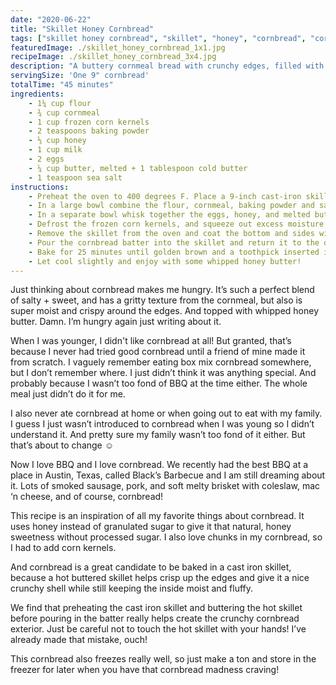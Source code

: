 ```yaml
---
date: "2020-06-22"
title: "Skillet Honey Cornbread"
tags: ["skillet honey cornbread", "skillet", "honey", "cornbread", "cornmeal", "appetizers", "bread"]
featuredImage: ./skillet_honey_cornbread_1x1.jpg
recipeImage: ./skillet_honey_cornbread_3x4.jpg
description: "A buttery cornmeal bread with crunchy edges, filled with corn kernels and sweetened with honey."
servingSize: 'One 9" cornbread'
totalTime: "45 minutes"
ingredients:
    - 1¼ cup flour
    - ¾ cup cornmeal
    - 1 cup frozen corn kernels
    - 2 teaspoons baking powder
    - ⅓ cup honey
    - 1 cup milk
    - 2 eggs
    - ¼ cup butter, melted + 1 tablespoon cold butter
    - 1 teaspoon sea salt
instructions:
    - Preheat the oven to 400 degrees F. Place a 9-inch cast-iron skillet inside to heat.
    - In a large bowl combine the flour, cornmeal, baking powder and salt. Add in the milk and whisk together until smooth.
    - In a separate bowl whisk together the eggs, honey, and melted butter; then pour into the cornmeal mixture and continue whisking until smooth.
    - Defrost the frozen corn kernels, and squeeze out excess moisture before adding them to the batter and mix to combine.
    - Remove the skillet from the oven and coat the bottom and sides with the 1 tablespoon of cold butter. Use a fork or some other tool to do this, the skillet will be super hot!
    - Pour the cornbread batter into the skillet and return it to the oven. 
    - Bake for 25 minutes until golden brown and a toothpick inserted in the center comes out clean.
    - Let cool slightly and enjoy with some whipped honey butter!
---
```

Just thinking about cornbread makes me hungry. It’s such a perfect blend of salty + sweet, and has a gritty texture from the cornmeal, but also is super moist and crispy around the edges. And topped with whipped honey butter. Damn. I’m hungry again just writing about it.

When I was younger, I didn't like cornbread at all! But granted, that’s because I never had tried good cornbread until a friend of mine made it from scratch. I vaguely remember eating box mix cornbread somewhere, but I don’t remember where. I just didn’t think it was anything special. And probably because I wasn’t too fond of BBQ at the time either. The whole meal just didn’t do it for me.

I also never ate cornbread at home or when going out to eat with my family. I guess I just wasn’t introduced to cornbread when I was young so I didn’t understand it. And pretty sure my family wasn’t too fond of it either. But that’s about to change ☺

Now I love BBQ and I love cornbread. We recently had the best BBQ at a place in Austin, Texas, called Black’s Barbecue and I am still dreaming about it. Lots of smoked sausage, pork, and soft melty brisket with coleslaw, mac ‘n cheese, and of course, cornbread!

This recipe is an inspiration of all my favorite things about cornbread. It uses honey instead of granulated sugar to give it that natural, honey sweetness without processed sugar. I also love chunks in my cornbread, so I had to add corn kernels.

And cornbread is a great candidate to be baked in a cast iron skillet, because a hot buttered skillet helps crisp up the edges and give it a nice crunchy shell while still keeping the inside moist and fluffy.

We find that preheating the cast iron skillet and buttering the hot skillet before pouring in the batter really helps create the crunchy cornbread exterior. Just be careful not to touch the hot skillet with your hands! I’ve already made that mistake, ouch!

This cornbread also freezes really well, so just make a ton and store in the freezer for later when you have that cornbread madness craving!
